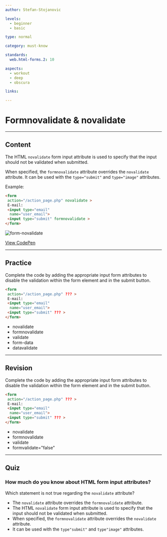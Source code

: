 ```yaml
---
author: Stefan-Stojanovic

levels:
  - beginner
  - basic

type: normal

category: must-know

standards:
  web.html-forms.2: 10

aspects:
  - workout
  - deep
  - obscura

links:

---
```

# Formnovalidate & novalidate
---
## Content

The HTML `novalidate` form input attribute is used to specify that the input should not be validated when submitted.

When specified, the `formnovalidate` attribute overrides the `novalidate` attribute. It can be used with the `type="submit"` and `type="image"` attributes.

Example:

```html
<form
 action="/action_page.php" novalidate >
 E-mail:
 <input type="email"
  name="user_email">
 <input type="submit" formnovalidate >
</form>
```

![form-novalidate](%3Csvg%20xmlns%3D%22http%3A%2F%2Fwww.w3.org%2F2000%2Fsvg%22%20width%3D%22320%22%20height%3D%22106%22%3E%3Cg%20fill%3D%22none%22%20fill-rule%3D%22evenodd%22%3E%3Crect%20width%3D%22320%22%20height%3D%22106%22%20fill%3D%22%23FFF%22%20rx%3D%229%22%2F%3E%3Ctext%20fill%3D%22%23000%22%20font-family%3D%22ArialMT%2C%20Arial%22%20font-size%3D%2216%22%3E%3Ctspan%20x%3D%2220%22%20y%3D%2231%22%3EE-mail%3A%3C%2Ftspan%3E%3C%2Ftext%3E%3Cpath%20fill%3D%22%23FFF%22%20stroke%3D%22%23CCC%22%20d%3D%22M20.5%2039.5h130v18h-130z%22%2F%3E%3Ctext%20fill%3D%22%23000%22%20font-family%3D%22Arial-BoldMT%2C%20Arial%22%20font-size%3D%2211.5%22%20font-weight%3D%22bold%22%3E%3Ctspan%20x%3D%2227%22%20y%3D%2277%22%3ESubmit%3C%2Ftspan%3E%3C%2Ftext%3E%3Crect%20width%3D%2253%22%20height%3D%2217%22%20x%3D%2220.5%22%20y%3D%2264.5%22%20stroke%3D%22%23D3D3D3%22%20rx%3D%224%22%2F%3E%3C%2Fg%3E%3C%2Fsvg%3E)

[View CodePen](https://codepen.io/enkidevs/pen/xzmmKy)

---
## Practice

Complete the code by adding the appropriate input form attributes to disable the validation within the form element and in the submit button.

```html
<form
 action="/action_page.php" ??? >
 E-mail:
 <input type="email"
  name="user_email">
 <input type="submit" ??? >
</form>
```

* novalidate
* formnovalidate
* validate
* form-data
* datavalidate

---
## Revision

Complete the code by adding the appropriate input form attributes to disable the validation within the form element and in the submit button.

```html
<form
 action="/action_page.php" ??? >
 E-mail:
 <input type="email"
  name="user_email">
 <input type="submit" ??? >
</form>
```
* novalidate
* formnovalidate
* validate
* formvalidate="false"


---
## Quiz

### How much do you know about HTML form input attributes?

Which statement is not true regarding the `novalidate` attribute?

* The `novalidate` attribute overrides the `formnovalidate` attribute.
* The HTML `novalidate` form input attribute is used to specify that the input should not be validated when submitted.
* When specified, the `formnovalidate` attribute overrides the `novalidate` attribute.
* It can be used with the `type"submit"` and `type"image"` attributes.
